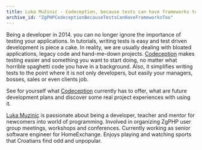 ```yaml
---
title: Luka Mužinić - Codeception, because tests can have frameworks too!
archive_id: "ZgPHPCodeceptionBecauseTestsCanHaveFrameworksToo"
---
```


Being a developer in 2014. you can no longer ignore the importance of testing your applications. In tutorials, writing tests is easy and test driven development is piece a cake. In reality, we are usually dealing with bloated applications, legacy code and hand-me-down projects. [Codeception](http://codeception.com/) makes testing easier and something you want to start doing, no matter what horrible spaghetti code you have in a background. Also, it simplifies writing tests to the point where it is not only developers, but easily your managers, bosses, sales or even clients job.

See for yourself what [Codeception](http://codeception.com/) currently has to offer, what are future development plans and discover some real project experiences with using it.

[Luka Muzinic](https://luka.muzinic.net) is passionate about being a developer, teacher and mentor for newcomers into world of programming. Involved in organizing ZgPHP user group meetings, workshops and conferences. Currently working as senior software engineer for HomeExchange. Enjoys playing and watching sports that Croatians find odd and unpopular.
